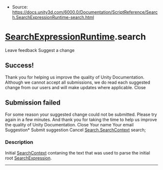 * Source: https://docs.unity3d.com/6000.0/Documentation/ScriptReference/Search.SearchExpressionRuntime-search.html

#  [SearchExpressionRuntime](https://docs.unity3d.com/6000.0/Documentation/ScriptReference/Search.SearchExpressionRuntime.html).search
Leave feedback
Suggest a change
## Success!
Thank you for helping us improve the quality of Unity Documentation. Although we cannot accept all submissions, we do read each suggested change from our users and will make updates where applicable.
Close
## Submission failed
For some reason your suggested change could not be submitted. Please <a>try again</a> in a few minutes. And thank you for taking the time to help us improve the quality of Unity Documentation.
Close
Your name Your email Suggestion* Submit suggestion
Cancel
[Search.SearchContext](https://docs.unity3d.com/6000.0/Documentation/ScriptReference/Search.SearchContext.html) search; 
### Description
Initial [SearchContext](https://docs.unity3d.com/6000.0/Documentation/ScriptReference/Search.SearchContext.html) contaning the text that was used to parse the initial root [SearchExpression](https://docs.unity3d.com/6000.0/Documentation/ScriptReference/Search.SearchExpression.html).
* * *
